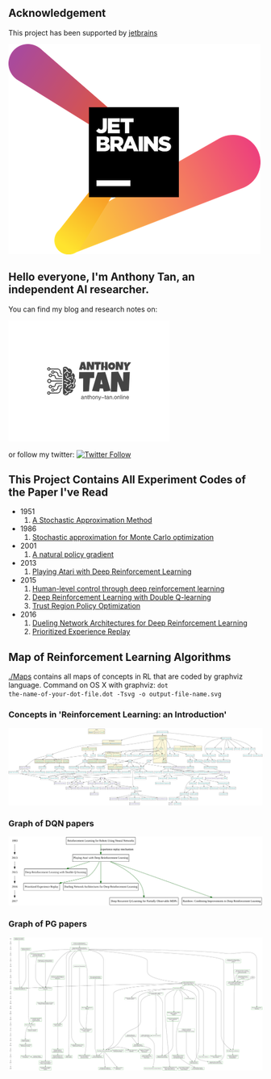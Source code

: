 ## Acknowledgement
This project has been supported by [jetbrains](https://www.jetbrains.com/) 


[![](./jetbrains-variant-2.png)](https://www.jetbrains.com/) 

## Hello everyone, I'm Anthony Tan, an independent AI researcher. 

You can find my blog and research notes on:

[![website_online](./logo_online.png)](https://anthony-tan.com)

or follow my twitter: 
[![Twitter Follow](https://img.shields.io/twitter/follow/anthony_tan?color=1DA1F2&logo=twitter&style=for-the-badge)](https://twitter.com/anthony_s_tan)

## This Project Contains All Experiment Codes of the Paper I've Read
- 1951
    1. [A Stochastic Approximation Method](./Robbins-Monro_Method)
- 1986
    1. [Stochastic approximation for Monte Carlo optimization](./Stochastic_Approximation_for_Monte_Carlo_Optimization)
- 2001
    1. [A natural policy gradient](./trpo_npg)
- 2013
    1. [Playing Atari with Deep Reinforcement Learning](./DQN)
- 2015
    1. [Human-level control through deep reinforcement learning](./DQN)
    2. [Deep Reinforcement Learning with Double Q-learning](./double_DQN)
    3. [Trust Region Policy Optimization](./trpo_npg)
- 2016
    1. [Dueling Network Architectures for Deep Reinforcement Learning](./dueling_network)
    2. [Prioritized Experience Replay](./proportional_prioritization)



## Map of Reinforcement Learning Algorithms
[./Maps](./Maps) contains all maps of concepts in RL that are coded by graphviz language.
Command on OS X with graphviz:
<code>dot the-name-of-your-dot-file.dot -Tsvg -o output-file-name.svg</code>


### Concepts in 'Reinforcement Learning: an Introduction'
![](./Maps/RLAI.svg)


### Graph of DQN papers
![](./Maps/DQN_graph.svg)


### Graph of PG papers
![](./Maps/PG_graph.svg)